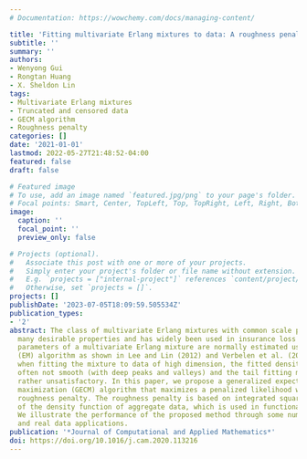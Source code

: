 ```yaml
---
# Documentation: https://wowchemy.com/docs/managing-content/

title: 'Fitting multivariate Erlang mixtures to data: A roughness penalty approach'
subtitle: ''
summary: ''
authors:
- Wenyong Gui
- Rongtan Huang
- X. Sheldon Lin
tags:
- Multivariate Erlang mixtures
- Truncated and censored data
- GECM algorithm
- Roughness penalty
categories: []
date: '2021-01-01'
lastmod: 2022-05-27T21:48:52-04:00
featured: false
draft: false

# Featured image
# To use, add an image named `featured.jpg/png` to your page's folder.
# Focal points: Smart, Center, TopLeft, Top, TopRight, Left, Right, BottomLeft, Bottom, BottomRight.
image:
  caption: ''
  focal_point: ''
  preview_only: false

# Projects (optional).
#   Associate this post with one or more of your projects.
#   Simply enter your project's folder or file name without extension.
#   E.g. `projects = ["internal-project"]` references `content/project/deep-learning/index.md`.
#   Otherwise, set `projects = []`.
projects: []
publishDate: '2023-07-05T18:09:59.505534Z'
publication_types:
- '2'
abstract: The class of multivariate Erlang mixtures with common scale parameter has
  many desirable properties and has widely been used in insurance loss modeling. The
  parameters of a multivariate Erlang mixture are normally estimated using an expectation–maximization
  (EM) algorithm as shown in Lee and Lin (2012) and Verbelen et al. (2016). However,
  when fitting the mixture to data of high dimension, the fitted density surface is
  often not smooth (with deep peaks and valleys) and the tail fitting may also be
  rather unsatisfactory. In this paper, we propose a generalized expectation conditional
  maximization (GECM) algorithm that maximizes a penalized likelihood with a proposed
  roughness penalty. The roughness penalty is based on integrated squared second derivative
  of the density function of aggregate data, which is used in functional data analysis.
  We illustrate the performance of the proposed method through some numerical experiments
  and real data applications.
publication: '*Journal of Computational and Applied Mathematics*'
doi: https://doi.org/10.1016/j.cam.2020.113216
---
```

